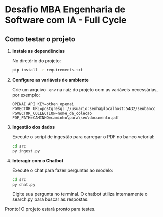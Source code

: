 # Desafio MBA Engenharia de Software com IA - Full Cycle

## Como testar o projeto

1. **Instale as dependências**
   
	No diretório do projeto:
	```bash
	pip install -r requirements.txt
	```

2. **Configure as variáveis de ambiente**
   
	Crie um arquivo `.env` na raiz do projeto com as variáveis necessárias, por exemplo:
	```env
	OPENAI_API_KEY=otken_openai
	PGVECTOR_URL=postgresql://usuario:senha@localhost:5432/seubanco
	PGVECTOR_COLLECTION=nome_da_colecao
	PDF_PATH=CAMINHO=caminho\para\seu\documento.pdf 
	```

3. **Ingestão dos dados**
   
	Execute o script de ingestão para carregar o PDF no banco vetorial:
	```bash
	cd src
	py ingest.py
	```


4. **Interagir com o Chatbot**
   
	Execute o chat para fazer perguntas ao modelo:
	```bash
	cd src
	py chat.py
	```

	Digite sua pergunta no terminal. O chatbot utiliza internamente o search.py para buscar as respostas.


Pronto! O projeto estará pronto para testes.